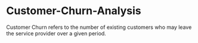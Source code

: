 # Customer-Churn-Analysis
Customer Churn refers to the number of existing customers who may leave the service provider  over a given period.
